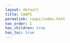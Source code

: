 ```yaml
---
layout: default
title: CAAPI
permalink: caapi/index.html
nav_order: 1
has_children: true
has_toc: true
---
```

